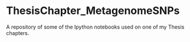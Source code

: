 # ThesisChapter_MetagenomeSNPs
A repository of some of the Ipython notebooks used on one of my Thesis chapters.
